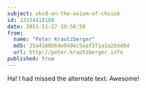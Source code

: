 ```yaml
---
subject: xkcd-on-the-axiom-of-choice
id: 13224418180
date: 2011-11-27 19:56:58
from:
  name: "Peter Krautzberger"
  md5: 35e4168b64e040ec5aaf3f1a1a26dd9d
  url: http://peter.krautzberger.info
published: true
---
```

Ha! I had missed the alternate text. Awesome!

